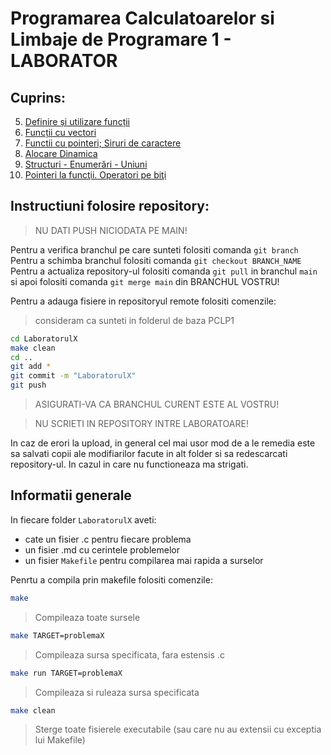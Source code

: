 # Programarea Calculatoarelor si Limbaje de Programare 1 - LABORATOR

## Cuprins:

5. [Definire și utilizare funcții](Laboratorul5/README.md)
6. [Funcții cu vectori](Laboratorul6/README.md)
7. [Functii cu pointeri; Siruri de caractere](Laboratorul7/README.md)
8. [Alocare Dinamica](Laboratorul8/README.md)
9. [Structuri - Enumerări - Uniuni](Laboratorul9/README.md)
10. [Pointeri la funcţii. Operatori pe biţi](Laboratorul10/README.md)


## Instructiuni folosire repository:

> NU DATI PUSH NICIODATA PE MAIN!

Pentru a verifica branchul pe care sunteti folositi comanda `git branch`
Pentru a schimba branchul folositi comanda `git checkout BRANCH_NAME`
Pentru a actualiza repository-ul folositi comanda `git pull` in branchul `main` si apoi folositi comanda `git merge main` din BRANCHUL VOSTRU!

Pentru a adauga fisiere in repositoryul remote folositi comenzile:

> consideram ca sunteti in folderul de baza PCLP1

```bash
cd LaboratorulX
make clean
cd ..
git add *
git commit -m "LaboratorulX"
git push
```

> ASIGURATI-VA CA BRANCHUL CURENT ESTE AL VOSTRU!

> NU SCRIETI IN REPOSITORY INTRE LABORATOARE!

In caz de erori la upload, in general cel mai usor mod de a le remedia este sa salvati copii ale modifiarilor facute in alt folder si sa redescarcati repository-ul. In cazul in care nu functioneaza ma strigati.

## Informatii generale
  
In fiecare folder `LaboratorulX` aveti:
  - cate un fisier .c pentru fiecare problema
  - un fisier .md cu cerintele problemelor
  - un fisier `Makefile` pentru compilarea mai rapida a surselor

Penrtu a compila prin makefile folositi comenzile:

```bash
make
```

> Compileaza toate sursele

```bash
make TARGET=problemaX
```

> Compileaza sursa specificata, fara estensis .c

```bash
make run TARGET=problemaX
```

> Compileaza si ruleaza sursa specificata 

```bash
make clean
```

> Sterge toate fisierele executabile (sau care nu au extensii cu exceptia lui Makefile)
